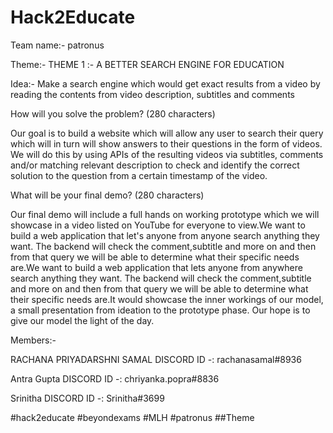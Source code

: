 # Hack2Educate

Team name:- patronus

Theme:- 
THEME 1 :- A BETTER SEARCH ENGINE FOR EDUCATION

Idea:- 
Make a search engine which would get exact results from a video by reading the contents from video description, subtitles and comments


How will you solve the problem? (280 characters)

Our goal is to build a website which will allow any user to search their query which will in turn will show answers to their questions in the form of videos. We will do this by using APIs of the resulting videos via subtitles, comments and/or matching relevant description to check and identify the correct solution to the question from a certain timestamp of the video.

What will be your final demo? (280 characters)

Our final demo will include a full hands on working prototype which we will showcase in a video listed on YouTube for everyone to view.We want to build a web application that let's anyone from anyone search anything they want. The backend will check the comment,subtitle and more on and then from that query we will be able to determine what their specific needs are.We want to build a web application that lets anyone from anywhere search anything they want. The backend will check the comment,subtitle and more on and then from that query we will be able to determine what their specific needs are.It would showcase the inner workings of our model, a small presentation from ideation to the prototype phase. Our hope is to give our model the light of the day.




Members:-

RACHANA PRIYADARSHNI SAMAL
DISCORD ID -: rachanasamal#8936

Antra Gupta
DISCORD ID -: chriyanka.popra#8836

Srinitha
DISCORD ID -: Srinitha#3699


#hack2educate #beyondexams #MLH
#patronus
##Theme
